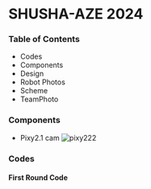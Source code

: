 # SHUSHA-AZE 2024
 ### Table of Contents
* Codes
* Components
* Design
* Robot Photos
* Scheme
* TeamPhoto

### Components
 * Pixy2.1 cam
  ![pixy222](https://github.com/user-attachments/assets/ea5298ed-464a-4901-aa05-9aa7c3aeb38f)











### Codes
 #### First Round Code
 
